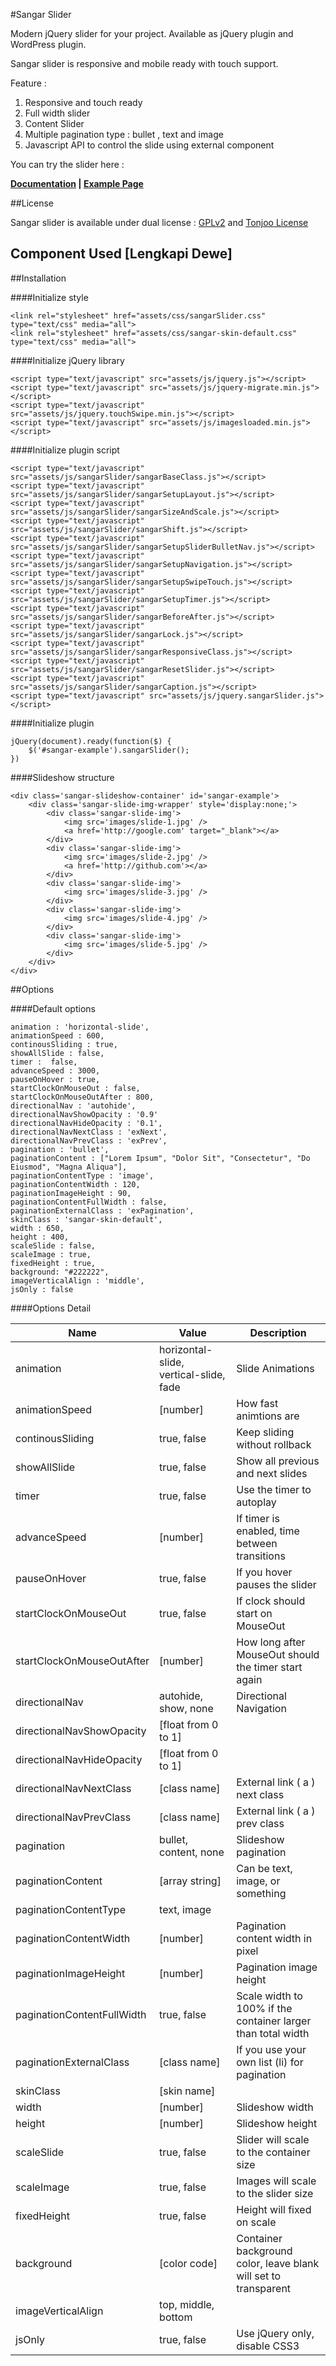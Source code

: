 #Sangar Slider

Modern jQuery slider for your project. Available as jQuery plugin and WordPress plugin.

Sangar slider is responsive and mobile ready with touch support.

Feature :

1. Responsive and touch ready
2. Full width slider
3. Content Slider
4. Multiple pagination type : bullet , text and image
5. Javascript API to control the slide using external component

You can try the slider here : 

**[Documentation](index.html) | [Example Page](sample-standart-pagination.html)**

##License

Sangar slider is available under dual license : [GPLv2](http://www.gnu.org/licenses/gpl-2.0.html) and [Tonjoo License](#)  

## Component Used [Lengkapi Dewe]

##Installation

####Initialize style

```
<link rel="stylesheet" href="assets/css/sangarSlider.css" type="text/css" media="all">
<link rel="stylesheet" href="assets/css/sangar-skin-default.css" type="text/css" media="all">
```

####Initialize jQuery library

```
<script type="text/javascript" src="assets/js/jquery.js"></script>
<script type="text/javascript" src="assets/js/jquery-migrate.min.js"></script>
<script type="text/javascript" src="assets/js/jquery.touchSwipe.min.js"></script>
<script type="text/javascript" src="assets/js/imagesloaded.min.js"></script>
```


####Initialize plugin script

```
<script type="text/javascript" src="assets/js/sangarSlider/sangarBaseClass.js"></script>
<script type="text/javascript" src="assets/js/sangarSlider/sangarSetupLayout.js"></script>
<script type="text/javascript" src="assets/js/sangarSlider/sangarSizeAndScale.js"></script>
<script type="text/javascript" src="assets/js/sangarSlider/sangarShift.js"></script>
<script type="text/javascript" src="assets/js/sangarSlider/sangarSetupSliderBulletNav.js"></script>
<script type="text/javascript" src="assets/js/sangarSlider/sangarSetupNavigation.js"></script>
<script type="text/javascript" src="assets/js/sangarSlider/sangarSetupSwipeTouch.js"></script>
<script type="text/javascript" src="assets/js/sangarSlider/sangarSetupTimer.js"></script>
<script type="text/javascript" src="assets/js/sangarSlider/sangarBeforeAfter.js"></script>
<script type="text/javascript" src="assets/js/sangarSlider/sangarLock.js"></script>
<script type="text/javascript" src="assets/js/sangarSlider/sangarResponsiveClass.js"></script>
<script type="text/javascript" src="assets/js/sangarSlider/sangarResetSlider.js"></script>
<script type="text/javascript" src="assets/js/sangarSlider/sangarCaption.js"></script>
<script type="text/javascript" src="assets/js/jquery.sangarSlider.js"></script>
```


####Initialize plugin

```
jQuery(document).ready(function($) {
    $('#sangar-example').sangarSlider();
})	
```

####Slideshow structure

```
<div class='sangar-slideshow-container' id='sangar-example'>
	<div class='sangar-slide-img-wrapper' style='display:none;'>
        <div class='sangar-slide-img'>
            <img src='images/slide-1.jpg' />
            <a href='http://google.com' target="_blank"></a>
        </div>
        <div class='sangar-slide-img'>
            <img src='images/slide-2.jpg' />
            <a href='http://github.com'></a>
        </div>
        <div class='sangar-slide-img'>
        	<img src='images/slide-3.jpg' />
		</div>
        <div class='sangar-slide-img'>
        	<img src='images/slide-4.jpg' />
		</div>
        <div class='sangar-slide-img'>
        	<img src='images/slide-5.jpg' />
		</div>
    </div>
</div>
```

##Options

####Default options

```
animation : 'horizontal-slide',
animationSpeed : 600,
continousSliding : true,
showAllSlide : false,
timer :  false,
advanceSpeed : 3000,
pauseOnHover : true,
startClockOnMouseOut : false,
startClockOnMouseOutAfter : 800,
directionalNav : 'autohide',
directionalNavShowOpacity : '0.9'
directionalNavHideOpacity : '0.1',
directionalNavNextClass : 'exNext',
directionalNavPrevClass : 'exPrev',
pagination : 'bullet',
paginationContent : ["Lorem Ipsum", "Dolor Sit", "Consectetur", "Do Eiusmod", "Magna Aliqua"],
paginationContentType : 'image',
paginationContentWidth : 120,
paginationImageHeight : 90,
paginationContentFullWidth : false,
paginationExternalClass : 'exPagination',
skinClass : 'sangar-skin-default',
width : 650,
height : 400,
scaleSlide : false,
scaleImage : true,
fixedHeight : true,
background: "#222222",
imageVerticalAlign : 'middle',
jsOnly : false
```

####Options Detail

| Name | Value | Description |
|--------|--------|--------|
|animation|horizontal-slide, vertical-slide, fade|Slide Animations|
|animationSpeed|[number]|How fast animtions are|
|continousSliding|true, false|Keep sliding without rollback|
|showAllSlide|true, false|Show all previous and next slides|
|timer|true, false|Use the timer to autoplay|
|advanceSpeed|[number]|If timer is enabled, time between transitions|
|pauseOnHover|true, false|If you hover pauses the slider|
|startClockOnMouseOut|true, false|If clock should start on MouseOut|
|startClockOnMouseOutAfter|[number]|How long after MouseOut should the timer start again|
|directionalNav|autohide, show, none|Directional Navigation|
|directionalNavShowOpacity|[float from 0 to 1]| |
|directionalNavHideOpacity|[float from 0 to 1]| |
|directionalNavNextClass|[class name]|External link ( a ) next class|
|directionalNavPrevClass|[class name]|External link ( a ) prev class|
|pagination|bullet, content, none|Slideshow pagination|
|paginationContent|[array string]|Can be text, image, or something|
|paginationContentType|text, image| |
|paginationContentWidth|[number]|Pagination content width in pixel|
|paginationImageHeight|[number]|Pagination image height|
|paginationContentFullWidth|true, false|Scale width to 100% if the container larger than total width|
|paginationExternalClass|[class name]|If you use your own list (li) for pagination|
|skinClass|[skin name]| |
|width|[number]|Slideshow width|
|height|[number]|Slideshow height|
|scaleSlide|true, false|Slider will scale to the container size|
|scaleImage|true, false|Images will scale to the slider size|
|fixedHeight|true, false|Height will fixed on scale|
|background|[color code]|Container background color, leave blank will set to transparent|
|imageVerticalAlign|top, middle, bottom| |
|jsOnly|true, false|Use jQuery only, disable CSS3|



